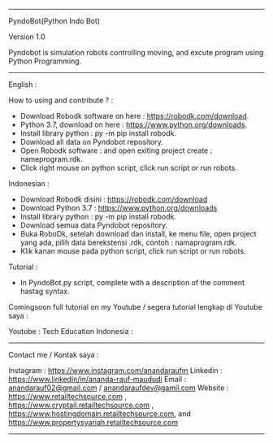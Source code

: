 ---------------------------------------------------------------------------------------------------------------------------------------------------------------------------------

PyndoBot(Python Indo Bot)

Version 1.0 

Pyndobot is simulation robots controlling moving, and excute program using Python Programming.

---------------------------------------------------------------------------------------------------------------------------------------------------------------------------------

English : 

How to using and contribute ? :

- Download Robodk software on here : https://robodk.com/download.
- Python 3.7, download on here : https://www.python.org/downloads.
- Install library python : py -m pip install robodk.
- Download all data on Pyndobot repository.
- Open Robodk software : and open exiting project create : nameprogram.rdk.
- Click right mouse on python script, click run script or run robots.


Indonesian : 

- Download Robodk disini : https://robodk.com/download
- Download Python 3.7 : https://www.python.org/downloads
- Install library python : py -m pip install robodk.
- Download semua data Pyndobot repository.
- Buka RoboDk, setelah download dan install, ke menu file, open project yang ada, pilih data berekstensi .rdk, contoh : namaprogram.rdk.
- Klik kanan mouse pada python script, click run script or run robots.

Tutorial :

- In PyndoBot.py script, complete with a description of the comment hastag syntax.

Comingsoon full tutorial on my Youtube / segera tutorial lengkap di Youtube saya :

Youtube : Tech Education Indonesia : 

---------------------------------------------------------------------------------------------------------------------------------------------------------------------------------

Contact me / Kontak saya :

Instagram : https://www.instagram.com/anandaraufm
Linkedin : https://www.linkedin/in/ananda-rauf-maududi
Email : anandarauf02@gmail.com / anandaraufdev@gamil.com
Website : https://www.retailtechsource.com , https://www.cryptail.retailtechsource.com , https://www.hostingdomain.retailtechsource.com, and https://www.propertysyariah.retailtechsource.com

---------------------------------------------------------------------------------------------------------------------------------------------------------------------------------


